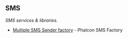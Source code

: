 
## SMS
*SMS services & libraries.*

* [Multiple SMS Sender factory](https://github.com/stanislav-web/phalcon-sms-factory) - Phalcon SMS Factory
